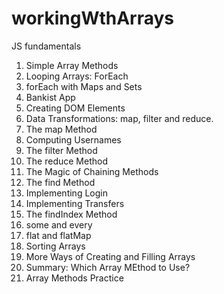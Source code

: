 # workingWthArrays
JS fundamentals 

1) Simple Array Methods
2) Looping Arrays: ForEach
3) forEach with Maps and Sets
4) Bankist App 
5) Creating DOM Elements
6) Data Transformations: map, filter and reduce.
7) The map Method
8) Computing Usernames
9) The filter Method
10) The reduce Method
11) The Magic of Chaining Methods
12) The find Method
13) Implementing Login
14) Implementing Transfers
15) The findIndex Method
16) some and every
17) flat and flatMap
18) Sorting Arrays
19) More Ways of Creating and Filling Arrays
20) Summary: Which Array MEthod to Use?
21) Array Methods Practice
